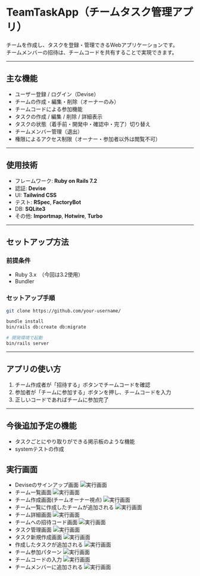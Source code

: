 # TeamTaskApp（チームタスク管理アプリ）

チームを作成し、タスクを登録・管理できるWebアプリケーションです。  
チームメンバーの招待は、チームコードを共有することで実現できます。

---

## 主な機能

- ユーザー登録 / ログイン（Devise）  
- チームの作成・編集・削除（オーナーのみ）  
- チームコードによる参加機能  
- タスクの作成 / 編集 / 削除 / 詳細表示  
- タスクの状態（着手前・開発中・確認中・完了）切り替え  
- チームメンバー管理（退出）  
- 権限によるアクセス制限（オーナー・参加者以外は閲覧不可）  

---

## 使用技術

- フレームワーク: **Ruby on Rails 7.2**  
- 認証: **Devise**  
- UI: **Tailwind CSS**  
- テスト: **RSpec**, **FactoryBot**  
- DB: **SQLite3**  
- その他: **Importmap**, **Hotwire**, **Turbo**  

---

## セットアップ方法

### 前提条件

- Ruby 3.x　（今回は3.2使用）
- Bundler  

### セットアップ手順

```bash
git clone https://github.com/your-username/

bundle install
bin/rails db:create db:migrate

# 開発環境で起動
bin/rails server
```

---

## アプリの使い方

1. チーム作成者が「招待する」ボタンでチームコードを確認  
2. 参加者が「チームに参加する」ボタンを押し、チームコードを入力  
3. 正しいコードであればチームに参加完了  

---

## 今後追加予定の機能

- タスクごとにやり取りができる掲示板のような機能
- systemテストの作成

## 実行画面
- Deviseのサインアップ画面
![実行画面](public/README/img.png)
- チーム一覧画面
![実行画面](public/README/img_1.png)
- チーム作成画面(チームオーナー視点)
![実行画面](public/README/img_2.png)
- チーム一覧に作成したチームが追加される
![実行画面](public/README/img_3.png)
- チーム詳細画面
![実行画面](public/README/img_4.png)
- チームへの招待コード画面
![実行画面](public/README/img_5.png)
- タスク管理画面
![実行画面](public/README/img_6.png)
- タスク新規作成画面
![実行画面](public/README/img_7.png)
- 作成したタスクが追加される
![実行画面](public/README/img_8.png)
- チーム参加パターン
![実行画面](public/README/img_9.png)
- チームコードの入力
![実行画面](public/README/img_10.png)
- チームメンバーに追加される
![実行画面](public/README/img_11.png)

